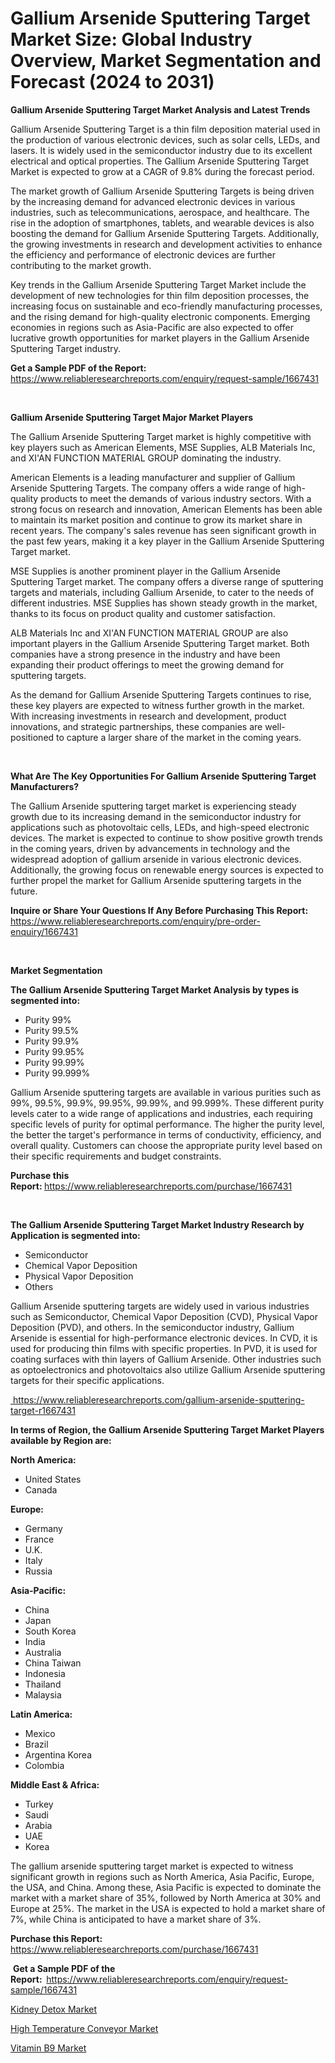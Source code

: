 <p><h1>Gallium Arsenide Sputtering Target Market Size: Global Industry Overview, Market Segmentation and Forecast (2024 to 2031)</h1></p><p><strong>Gallium Arsenide Sputtering Target Market Analysis and Latest Trends</strong></p>
<p><p>Gallium Arsenide Sputtering Target is a thin film deposition material used in the production of various electronic devices, such as solar cells, LEDs, and lasers. It is widely used in the semiconductor industry due to its excellent electrical and optical properties. The Gallium Arsenide Sputtering Target Market is expected to grow at a CAGR of 9.8% during the forecast period.</p><p>The market growth of Gallium Arsenide Sputtering Targets is being driven by the increasing demand for advanced electronic devices in various industries, such as telecommunications, aerospace, and healthcare. The rise in the adoption of smartphones, tablets, and wearable devices is also boosting the demand for Gallium Arsenide Sputtering Targets. Additionally, the growing investments in research and development activities to enhance the efficiency and performance of electronic devices are further contributing to the market growth.</p><p>Key trends in the Gallium Arsenide Sputtering Target Market include the development of new technologies for thin film deposition processes, the increasing focus on sustainable and eco-friendly manufacturing processes, and the rising demand for high-quality electronic components. Emerging economies in regions such as Asia-Pacific are also expected to offer lucrative growth opportunities for market players in the Gallium Arsenide Sputtering Target industry.</p></p>
<p><strong>Get a Sample PDF of the Report:&nbsp;</strong> <a href="https://www.reliableresearchreports.com/enquiry/request-sample/1667431">https://www.reliableresearchreports.com/enquiry/request-sample/1667431</a></p>
<p>&nbsp;</p>
<p><strong>Gallium Arsenide Sputtering Target Major Market Players</strong></p>
<p><p>The Gallium Arsenide Sputtering Target market is highly competitive with key players such as American Elements, MSE Supplies, ALB Materials Inc, and XI'AN FUNCTION MATERIAL GROUP dominating the industry. </p><p>American Elements is a leading manufacturer and supplier of Gallium Arsenide Sputtering Targets. The company offers a wide range of high-quality products to meet the demands of various industry sectors. With a strong focus on research and innovation, American Elements has been able to maintain its market position and continue to grow its market share in recent years. The company's sales revenue has seen significant growth in the past few years, making it a key player in the Gallium Arsenide Sputtering Target market. </p><p>MSE Supplies is another prominent player in the Gallium Arsenide Sputtering Target market. The company offers a diverse range of sputtering targets and materials, including Gallium Arsenide, to cater to the needs of different industries. MSE Supplies has shown steady growth in the market, thanks to its focus on product quality and customer satisfaction. </p><p>ALB Materials Inc and XI'AN FUNCTION MATERIAL GROUP are also important players in the Gallium Arsenide Sputtering Target market. Both companies have a strong presence in the industry and have been expanding their product offerings to meet the growing demand for sputtering targets. </p><p>As the demand for Gallium Arsenide Sputtering Targets continues to rise, these key players are expected to witness further growth in the market. With increasing investments in research and development, product innovations, and strategic partnerships, these companies are well-positioned to capture a larger share of the market in the coming years.</p></p>
<p>&nbsp;</p>
<p><strong>What Are The Key Opportunities For Gallium Arsenide Sputtering Target Manufacturers?</strong></p>
<p><p>The Gallium Arsenide sputtering target market is experiencing steady growth due to its increasing demand in the semiconductor industry for applications such as photovoltaic cells, LEDs, and high-speed electronic devices. The market is expected to continue to show positive growth trends in the coming years, driven by advancements in technology and the widespread adoption of gallium arsenide in various electronic devices. Additionally, the growing focus on renewable energy sources is expected to further propel the market for Gallium Arsenide sputtering targets in the future.</p></p>
<p><strong>Inquire or Share Your Questions If Any Before Purchasing This Report:</strong> <a href="https://www.reliableresearchreports.com/enquiry/pre-order-enquiry/1667431">https://www.reliableresearchreports.com/enquiry/pre-order-enquiry/1667431</a></p>
<p>&nbsp;</p>
<p><strong>Market Segmentation</strong></p>
<p><strong>The Gallium Arsenide Sputtering Target Market Analysis by types is segmented into:</strong></p>
<p><ul><li>Purity 99%</li><li>Purity 99.5%</li><li>Purity 99.9%</li><li>Purity 99.95%</li><li>Purity 99.99%</li><li>Purity 99.999%</li></ul></p>
<p><p>Gallium Arsenide sputtering targets are available in various purities such as 99%, 99.5%, 99.9%, 99.95%, 99.99%, and 99.999%. These different purity levels cater to a wide range of applications and industries, each requiring specific levels of purity for optimal performance. The higher the purity level, the better the target's performance in terms of conductivity, efficiency, and overall quality. Customers can choose the appropriate purity level based on their specific requirements and budget constraints.</p></p>
<p><strong>Purchase this Report:&nbsp;</strong><a href="https://www.reliableresearchreports.com/purchase/1667431">https://www.reliableresearchreports.com/purchase/1667431</a></p>
<p>&nbsp;</p>
<p><strong>The Gallium Arsenide Sputtering Target Market Industry Research by Application is segmented into:</strong></p>
<p><ul><li>Semiconductor</li><li>Chemical Vapor Deposition</li><li>Physical Vapor Deposition</li><li>Others</li></ul></p>
<p><p>Gallium Arsenide sputtering targets are widely used in various industries such as Semiconductor, Chemical Vapor Deposition (CVD), Physical Vapor Deposition (PVD), and others. In the semiconductor industry, Gallium Arsenide is essential for high-performance electronic devices. In CVD, it is used for producing thin films with specific properties. In PVD, it is used for coating surfaces with thin layers of Gallium Arsenide. Other industries such as optoelectronics and photovoltaics also utilize Gallium Arsenide sputtering targets for their specific applications.</p></p>
<p><a href="https://www.reliableresearchreports.com/gallium-arsenide-sputtering-target-r1667431">&nbsp;https://www.reliableresearchreports.com/gallium-arsenide-sputtering-target-r1667431</a></p>
<p><strong>In terms of Region, the Gallium Arsenide Sputtering Target Market Players available by Region are:</strong></p>
<p>
    <p> <strong> North America: </strong>
        <ul>
            <li>United States</li>
            <li>Canada</li>
        </ul>
        </p> 
    <p> <strong> Europe: </strong>
        <ul>
            <li>Germany</li>
            <li>France</li>
            <li>U.K.</li>
            <li>Italy</li>
            <li>Russia</li>
        </ul>
        </p> 
    <p> <strong> Asia-Pacific: </strong>
        <ul>
            <li>China</li>
            <li>Japan</li>
            <li>South Korea</li>
            <li>India</li>
            <li>Australia</li>
            <li>China Taiwan</li>
            <li>Indonesia</li>
            <li>Thailand</li>
            <li>Malaysia</li>
        </ul>
        </p> 
    <p> <strong> Latin America: </strong>
        <ul>
            <li>Mexico</li>
            <li>Brazil</li>
            <li>Argentina Korea</li>
            <li>Colombia</li>
        </ul>
        </p> 
    <p> <strong> Middle East & Africa: </strong>
        <ul>
            <li>Turkey</li>
            <li>Saudi</li>
            <li>Arabia</li>
            <li>UAE</li>
            <li>Korea</li>
        </ul>
    </p>
    </p>
<p><p>The gallium arsenide sputtering target market is expected to witness significant growth in regions such as North America, Asia Pacific, Europe, the USA, and China. Among these, Asia Pacific is expected to dominate the market with a market share of 35%, followed by North America at 30% and Europe at 25%. The market in the USA is expected to hold a market share of 7%, while China is anticipated to have a market share of 3%.</p></p>
<p><strong>Purchase this Report: </strong><a href="https://www.reliableresearchreports.com/purchase/1667431">https://www.reliableresearchreports.com/purchase/1667431</a></p>
<p>&nbsp;<strong>Get a Sample PDF of the Report:&nbsp;&nbsp;</strong><a href="https://www.reliableresearchreports.com/enquiry/request-sample/1667431">https://www.reliableresearchreports.com/enquiry/request-sample/1667431</a></p>
<p><strong></strong></p>
<p><p><a href="https://www.linkedin.com/pulse/kidney-detox-market-size-cagr-trends-2024-2030-startlingly-mkp7f">Kidney Detox Market</a></p><p><a href="https://www.linkedin.com/pulse/high-temperature-conveyor-market-furnishes-information-share-hkjsc">High Temperature Conveyor Market</a></p><p><a href="https://www.linkedin.com/pulse/vitamin-b9-market-trends-forecast-competitive-analysis-kwwif">Vitamin B9 Market</a></p></p>